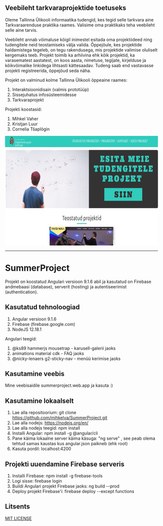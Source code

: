 ## Veebileht tarkvaraprojektide toetuseks

Oleme Tallinna Ülikooli informaatika tudengid, kes tegid selle tarkvara aine Tarkvaraarenduse praktika raames. Valisime oma praktikaks teha veebileht selle aine tarvis.

Veebileht annab võimaluse kõigil inimestel esitada oma projektiideed ning tudengitele neid teostamiseks välja valida. Õppejõule, kes projektide haldamistega tegeleb, on tegu rakendusega, mis projektide valimise oluliselt kergemaks teeb. Projekt toimib ka arhiivina ehk kõik projektid, ka varasematest aastatest, on koos aasta, nimetuse, tegijate, kirjelduse ja kõikvõimalike linkidega lihtsasti kättesaadav. Tudeng saab end vastavasse projekti registreerida, õppejõud seda näha.

Projekt on valminud kolme Tallinna Ülikooli õppeaine raames:
1. Interaktsioonidisain (valmis prototüüp)
2. Sissejuhatus infosüsteemidesse
3. Tarkvaraprojekt

Projekti koostasid:
1. Mihkel Vaher
2. Kristjan Luur
3. Cornelia Tšaplõgin


<img src="./pilt.JPG" alt="pilt" width="800" height="360">

----------------------------------------------------------------------------------------------------------------

# SummerProject

Projekt on koostatud Angulari versioon 9.1.6 abil ja kasutatud on Firebase andmebaasi (database), serverit (hosting) ja autentiseerimist (authentication).

## Kasutatud tehnoloogiad

1. Angular versioon 9.1.6
2. Firebase (firebase.google.com)
3. NodeJS 12.18.1

Angulari teegid:
1. @ks89 hammerjs mousetrap - karusell-galerii jaoks
2. animations material cdk - FAQ jaoks
3. @nicky-lenaers g2-sticky-nav - menüü kerimise jaoks

## Kasutamine veebis

Mine veebisaidile summerproject.web.app ja kasuta :)

## Kasutamine lokaalselt

1. Lae alla repositoorium: git clone https://github.com/mihkelva/SummerProject.git
2. Lae alla nodejs: https://nodejs.org/en/
3. Lae alla nodejs teegid: npm install
4. Installi Angular: npm install -g @angular/cli
5. Pane käima lokaalne server käima käsuga: "ng serve" , see peab olema tehtud samas kaustas kus angular.json paikneb (ehk root)
6. Kasuta pordil: localhost:4200

## Projekti uuendamine Firebase serveris

1. Installi Firebase: npm install -g firebase-tools
2. Logi sisse: firebase login
3. Buildi Angulari projekt Firebase jaoks: ng build --prod
4. Deploy projekt Firebase'i: firebase deploy --except functions

## Litsents

<a href="./LICENSE.txt">MIT LICENSE</a>

